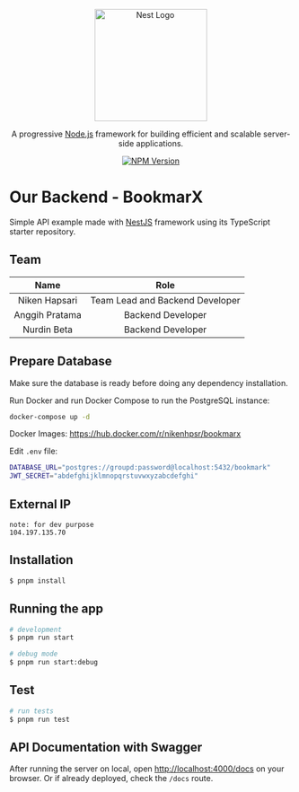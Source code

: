<p align="center">
  <a href="http://nestjs.com/" target="blank"><img src="https://nestjs.com/img/logo-small.svg" width="200" alt="Nest Logo" /></a>
</p>

<p align="center">A progressive <a href="http://nodejs.org" target="_blank">Node.js</a> framework for building efficient and scalable server-side applications.</p>
<p align="center">
<a href="https://www.npmjs.com/~nestjscore" target="_blank"><img src="https://img.shields.io/npm/v/@nestjs/core.svg" alt="NPM Version" /></a>
</p>

# Our Backend - BookmarX

Simple API example made with [NestJS](https://github.com/nestjs/nest) framework using its TypeScript starter repository.

## Team

|      Name      |              Role               |
| :------------: | :-----------------------------: |
| Niken Hapsari  | Team Lead and Backend Developer |
| Anggih Pratama |        Backend Developer        |
|  Nurdin Beta   |        Backend Developer        |

## Prepare Database

Make sure the database is ready before doing any dependency installation.

Run Docker and run Docker Compose to run the PostgreSQL instance:

```sh
docker-compose up -d
```

Docker Images: https://hub.docker.com/r/nikenhpsr/bookmarx

Edit `.env` file:

```sh
DATABASE_URL="postgres://groupd:password@localhost:5432/bookmark"
JWT_SECRET="abdefghijklmnopqrstuvwxyzabcdefghi"
```

## External IP

```
note: for dev purpose
104.197.135.70
```

## Installation

```bash
$ pnpm install
```

## Running the app

```bash
# development
$ pnpm run start

# debug mode
$ pnpm run start:debug
```

## Test

```bash
# run tests
$ pnpm run test
```

## API Documentation with Swagger

After running the server on local, open <http://localhost:4000/docs> on your browser. Or if already deployed, check the `/docs` route.
